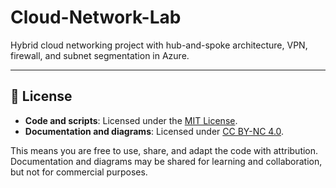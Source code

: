 # Cloud-Network-Lab
Hybrid cloud networking project with hub-and-spoke architecture, VPN, firewall, and subnet segmentation in Azure.






---

## 📜 License

- **Code and scripts**: Licensed under the [MIT License](./LICENSE).  
- **Documentation and diagrams**: Licensed under [CC BY-NC 4.0](./docs/LICENSE-docs.txt).  

This means you are free to use, share, and adapt the code with attribution.  
Documentation and diagrams may be shared for learning and collaboration, but not for commercial purposes.
